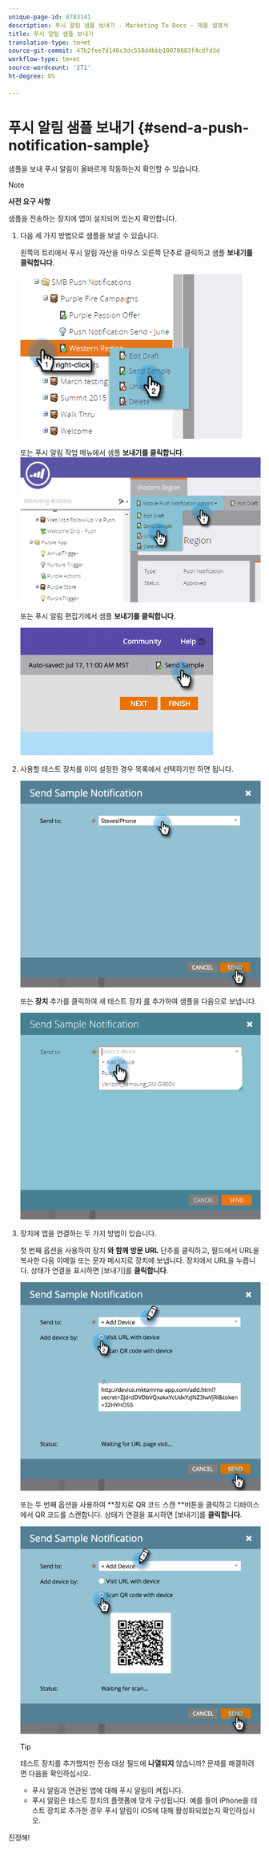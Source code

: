 ```yaml
---
unique-page-id: 8783141
description: 푸시 알림 샘플 보내기 - Marketing To Docs - 제품 설명서
title: 푸시 알림 샘플 보내기
translation-type: tm+mt
source-git-commit: 47b2fee7d146c3dc558d4bbb10070683f4cdfd3d
workflow-type: tm+mt
source-wordcount: '271'
ht-degree: 0%

---
```



# 푸시 알림 샘플 보내기 {#send-a-push-notification-sample}

샘플을 보내 푸시 알림이 올바르게 작동하는지 확인할 수 있습니다.

>[!NOTE]
>
>**사전 요구 사항**
>
>샘플을 전송하는 장치에 앱이 설치되어 있는지 확인합니다.

1. 다음 세 가지 방법으로 샘플을 보낼 수 있습니다.

   왼쪽의 트리에서 푸시 알림 자산을 마우스 오른쪽 단추로 클릭하고 샘플 **보내기를 클릭합니다**.

   ![](assets/image2015-7-13-11-3a26-3a15.png)

   또는 푸시 알림 작업 메뉴에서 샘플 **보내기를 클릭합니다**.\
   ![](assets/image2015-7-13-11-3a28-3a37.png)

   또는 푸시 알림 편집기에서 샘플 **보내기를 클릭합니다**.

   ![](assets/image2015-7-20-13-3a29-3a3.png)

1. 사용할 테스트 장치를 이미 설정한 경우 목록에서 선택하기만 하면 됩니다.

   ![](assets/image2015-7-29-8-3a25-3a17.png)

   또는 **장치** 추가를 클릭하여 새 테스트 장치 [를](adding-a-new-test-device.md) 추가하여 샘플을 다음으로 보냅니다.

   ![](assets/image2015-7-13-11-3a34-3a21.png)

1. 장치에 앱을 연결하는 두 가지 방법이 있습니다.

   첫 번째 옵션을 사용하여 장치 **와 함께 방문 URL** 단추를 클릭하고, 필드에서 URL을 복사한 다음 이메일 또는 문자 메시지로 장치에 보냅니다. 장치에서 URL을 누릅니다. 상태가 연결을 표시하면 [보내기]를 **클릭합니다**.

   ![](assets/image2015-7-29-8-3a29-3a18.png)

   또는 두 번째 옵션을 사용하여 **장치로 QR 코드 스캔 **버튼을 클릭하고 디바이스에서 QR 코드를 스캔합니다. 상태가 연결을 표시하면 [보내기]를 **클릭합니다**.

   ![](assets/image2015-7-29-8-3a31-3a20.png)

   >[!TIP]
   >
   >테스트 장치를 추가했지만 전송 대상 필드에 **나열되지** 않습니까? 문제를 해결하려면 다음을 확인하십시오.
   >
   >    
   >    
   >    * 푸시 알림과 연관된 앱에 대해 푸시 알림이 켜집니다.
      >    
      >    
      >
      >    
      >    
      >    




   * 푸시 알림은 테스트 장치의 플랫폼에 맞게 구성됩니다. 예를 들어 iPhone을 테스트 장치로 추가한 경우 푸시 알림이 iOS에 대해 활성화되었는지 확인하십시오.


진정해!